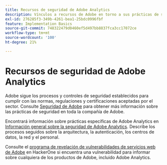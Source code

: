 ```yaml
---
title: Recursos de seguridad de Adobe Analytics
description: Vínculos a recursos de Adobe en torno a sus prácticas de seguridad y planes de recuperación.
exl-id: 276285f3-349b-4261-bea1-25bdc0996fbf
feature: Implementation Basics
source-git-commit: 748322479d0460ef5d497bb8837fca3cc17072ce
workflow-type: tm+mt
source-wordcount: '100'
ht-degree: 21%

---
```


# Recursos de seguridad de Adobe Analytics

Adobe sigue los procesos y controles de seguridad establecidos para cumplir con las normas, regulaciones y certificaciones aceptadas por el sector. Consulte [Seguridad de Adobe](https://www.adobe.com/trust/security.html) para obtener más información sobre las prácticas de seguridad en toda la compañía de Adobe.

Encontrará información sobre prácticas específicas de Adobe Analytics en [Información general sobre la seguridad de Adobe Analytics](https://www.adobe.com/content/dam/cc/es/trust-center/ungated/whitepapers/experience-cloud/adb-analytics-security-wp.pdf). Describe los procesos seguidos sobre la arquitectura, la autenticación, los centros de datos, la red y el personal.

Consulte el [programa de revelación de vulnerabilidades de servicios web de Adobe](https://hackerone.com/adobe) en HackerOne si encuentra una vulnerabilidad para informar sobre cualquiera de los productos de Adobe, incluido Adobe Analytics.
